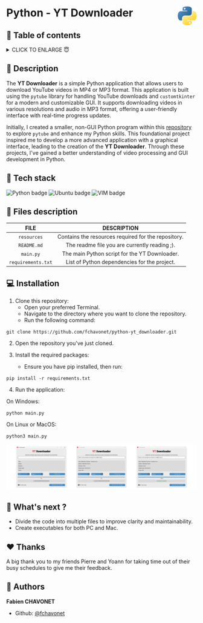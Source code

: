 # Python - YT Downloader <img height="50px" align="right" src="./resources/images/logo-python.png" alt="Python logo.">

## 🔖 Table of contents

<details>
        <summary>
		CLICK TO ENLARGE 😇
        </summary>
	    📝 <a href="#description">Description</a>
        <br>
        🔨 <a href="#tech-stack">Tech stack</a>
        <br>
        📂 <a href="#files-description">Files description</a>
        <br>
        💻 <a href="#installation">Installation</a>
        <br>
        🔧 <a href="#whats-next">What's next ?</a>
        <br>
        ♥️ <a href="#thanks">Thanks</a>
        <br>
        👷 <a href="#authors">Authors</a>
</details>

## 📝 <span id="description">Description</span>

The **YT Downloader** is a simple Python application that allows users to download YouTube videos in MP4 or MP3 format. This application is built using the `pytube` library for handling YouTube downloads and `customtkinter` for a modern and customizable GUI. It supports downloading videos in various resolutions and audio in MP3 format, offering a user-friendly interface with real-time progress updates.

Initially, I created a smaller, non-GUI Python program within this <a target="_blank" href="https://github.com/fchavonet/python-learning_exercises">repository</a> to explore `pytube` and enhance my Python skills. This foundational project inspired me to develop a more advanced application with a graphical interface, leading to the creation of the **YT Downloader**. Through these projects, I've gained a better understanding of video processing and GUI development in Python.

## 🔨 <span id="tech-stack">Tech stack</span>

<p align="left">
    <img src="https://img.shields.io/badge/PYTHON-3776ab?logo=python&logoColor=white&style=for-the-badge" alt="Python badge">
    <img src="https://img.shields.io/badge/UBUNTU-e95420?logo=ubuntu&logoColor=white&style=for-the-badge" alt="Ubuntu badge">
    <img src="https://img.shields.io/badge/VIM-019733?logo=vim&logoColor=white&style=for-the-badge" alt="VIM badge">
<p>

## 📂 <span id="files-description">Files description</span>

<div align="center">

| FILE                           | DESCRIPTION                                         |
| :----------------------------: | :-------------------------------------------------: |
| `resources`                    | Contains the resources required for the repository. |
| `README.md`                    | The readme file you are currently reading ;).       |
| `main.py`                      | The main Python script for the YT Downloader.       |
| `requirements.txt`             | List of Python dependencies for the project.        |

</div>

## 💻 <span id="installation">Installation</span>

1. Clone this repository:
    - Open your preferred Terminal.
    - Navigate to the directory where you want to clone the repository.
    - Run the following command:
```
git clone https://github.com/fchavonet/python-yt_downloader.git
```

2. Open the repository you've just cloned.

3. Install the required packages:
    - Ensure you have pip installed, then run:
```
pip install -r requirements.txt
```

4. Run the application:

On Windows:
```
python main.py
```

On Linux or MacOS:
```
python3 main.py
```

<p align="center">
    <picture>
        <source media="(prefers-color-scheme: dark)" srcset="https://raw.githubusercontent.com/fchavonet/python-yt_downloader/main/resources/images/screenshots_light.png">
        <source media="(prefers-color-scheme: light)" srcset="https://raw.githubusercontent.com/fchavonet/python-yt_downloader/main/resources/images/screenshots_dark.png">
        <img src="https://raw.githubusercontent.com/fchavonet/python-yt_downloader/main/resources/images/screenshots_light.png" alt="GitHub profil banner">
    </picture>
</p>

## 🔧 <span id="whats-next">What's next ?</span>

- Divide the code into multiple files to improve clarity and maintainability.
- Create executables for both PC and Mac.

## ♥️ <span id="thanks">Thanks</span>

A big thank you to my friends Pierre and Yoann for taking time out of their busy schedules to give me their feedback.

## 👷 <span id="authors">Authors</span>

**Fabien CHAVONET**
- Github: [@fchavonet](https://github.com/fchavonet)